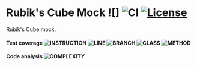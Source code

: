 # Rubik's Cube Mock ![] ![CI](https://github.com/phc1990/rubiks-cube-mock/workflows/CI/badge.svg) [![License](https://img.shields.io/badge/License-Apache%202.0-blue.svg)](https://opensource.org/licenses/Apache-2.0)


Rubik's Cube mock.


#### Test coverage ![INSTRUCTION](X) ![LINE](X) ![BRANCH](X) ![CLASS](X) ![METHOD](X)


#### Code analysis ![COMPLEXITY](X)
